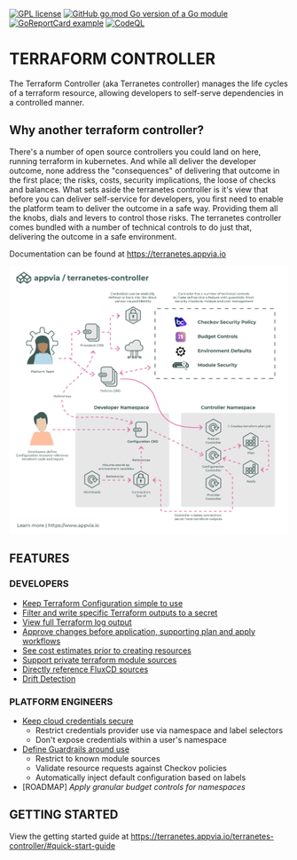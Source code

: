 [![GPL license](https://img.shields.io/badge/License-GPL-blue.svg)](http://perso.crans.org/besson/LICENSE.html) [![GitHub go.mod Go version of a Go module](https://img.shields.io/github/go-mod/go-version/gomods/athens.svg)](https://github.com/gomods/athens) [![GoReportCard example](https://goreportcard.com/badge/github.com/appvia/terranetes-controller)](https://goreportcard.com/report/github.com/appvia/terranetes-controller) [![CodeQL](https://github.com/appvia/terranetes-controller/actions/workflows/codeql.yml/badge.svg)](https://github.com/appvia/terranetes-controller/actions/workflows/codeql.yml)

# **TERRAFORM CONTROLLER**

The Terraform Controller (aka Terranetes controller) manages the life cycles of a terraform resource, allowing developers to self-serve dependencies in a controlled manner.

## Why another terraform controller?

There's a number of open source controllers you could land on here, running terraform in kubernetes. And while all deliver the developer outcome, none address the "consequences" of delivering that outcome in the first place; the risks, costs, security implications, the loose of checks and balances. What sets aside the terranetes controller is it's view that before you can deliver self-service for developers, you first need to enable the platform team to deliver the outcome in a safe way. Providing them all the knobs, dials and levers to control those risks. The terranetes controller comes bundled with a number of technical controls to do just that, delivering the outcome in a safe environment.

Documentation can be found at https://terranetes.appvia.io

![Architecture](docs/images/architecture.jpg)

**FEATURES**
---

### DEVELOPERS

- [Keep Terraform Configuration simple to use](https://terranetes.appvia.io/terranetes-controller/developer/configuration/)
- [Filter and write specific Terraform outputs to a secret](https://terranetes.appvia.io/terranetes-controller/developer/configuration/#connection-secret-reference)
- [View full Terraform log output](https://terranetes.appvia.io/terranetes-controller/developer/configuration/#viewing-the-changes)
- [Approve changes before application, supporting plan and apply workflows](https://terranetes.appvia.io/terranetes-controller/developer/configuration/#approving-a-plan)
- [See cost estimates prior to creating resources](https://terranetes.appvia.io/terranetes-controller/admin/costs/)
- [Support private terraform module sources](https://terranetes.appvia.io/terranetes-controller/developer/private/)
- [Directly reference FluxCD sources](https://terranetes.appvia.io/terranetes-controller/developer/flux/)
- [Drift Detection](https://terranetes.appvia.io/terranetes-controller/admin/drift/)

### PLATFORM ENGINEERS

- [Keep cloud credentials secure](https://terranetes.appvia.io/terranetes-controller/admin/providers/)
  - Restrict credentials provider use via namespace and label selectors
  - Don't expose credentials within a user's namespace
- [Define Guardrails around use](https://terranetes.appvia.io/terranetes-controller/admin/policy/)
  - Restrict to known module sources
  - Validate resource requests against Checkov policies
  - Automatically inject default configuration based on labels
- [ROADMAP] *Apply granular budget controls for namespaces*

**GETTING STARTED**
---

View the getting started guide at https://terranetes.appvia.io/terranetes-controller/#quick-start-guide
